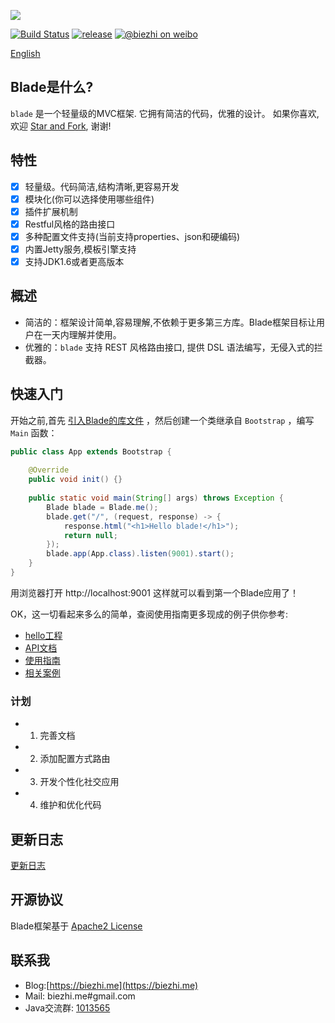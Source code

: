 
[![](https://dn-biezhi.qbox.me/LOGO_BIG.png)](http://bladejava.com)

[![Build Status](https://api.travis-ci.org/biezhi/blade.svg?branch=master)](https://travis-ci.org/biezhi/blade)
[![release](https://img.shields.io/maven-central/v/com.bladejava/blade-core.svg)](http://search.maven.org/#search%7Cga%7C1%7Cg%3A%22com.bladejava%22)
[![@biezhi on weibo](https://img.shields.io/badge/weibo-%40biezhi-red.svg)](http://weibo.com/u/5238733773)

[English](https://github.com/biezhi/blade/blob/master/README.md)

## Blade是什么?

`blade` 是一个轻量级的MVC框架. 它拥有简洁的代码，优雅的设计。
如果你喜欢,欢迎 [Star and Fork](https://github.com/biezhi/blade), 谢谢!

## 特性

* [x] 轻量级。代码简洁,结构清晰,更容易开发
* [x] 模块化(你可以选择使用哪些组件)
* [x] 插件扩展机制
* [x] Restful风格的路由接口
* [x] 多种配置文件支持(当前支持properties、json和硬编码)
* [x] 内置Jetty服务,模板引擎支持
* [x] 支持JDK1.6或者更高版本

## 概述

* 简洁的：框架设计简单,容易理解,不依赖于更多第三方库。Blade框架目标让用户在一天内理解并使用。
* 优雅的：`blade` 支持 REST 风格路由接口, 提供 DSL 语法编写，无侵入式的拦截器。

## 快速入门

开始之前,首先 [引入Blade的库文件](http://bladejava.com/docs/intro/getting_start) ，然后创建一个类继承自 `Bootstrap` ，编写 `Main` 函数：

```java
public class App extends Bootstrap {
	
	@Override
	public void init() {}
	
	public static void main(String[] args) throws Exception {
		Blade blade = Blade.me();
		blade.get("/", (request, response) -> {
			response.html("<h1>Hello blade!</h1>");
			return null;
		});
		blade.app(App.class).listen(9001).start();
	}
}
```

用浏览器打开 http://localhost:9001 这样就可以看到第一个Blade应用了！

OK，这一切看起来多么的简单，查阅使用指南更多现成的例子供你参考:

+ [hello工程](https://github.com/bladejava/hello)
+ [API文档](http://bladejava.com/apidocs/)
+ [使用指南](https://github.com/biezhi/blade/wiki)
+ [相关案例](https://github.com/bladejava)

### 计划

- 1. 完善文档
- 2. 添加配置方式路由
- 3. 开发个性化社交应用
- 4. 维护和优化代码

## 更新日志

[更新日志](https://github.com/biezhi/blade/blob/master/UPDATE_LOG.md)

## 开源协议

Blade框架基于 [Apache2 License](http://www.apache.org/licenses/LICENSE-2.0.html)

## 联系我

- Blog:[https://biezhi.me](https://biezhi.me)
- Mail: biezhi.me#gmail.com
- Java交流群: [1013565](http://shang.qq.com/wpa/qunwpa?idkey=932642920a5c0ef5f1ae902723c4f168c58ea63f3cef1139e30d68145d3b5b2f)
